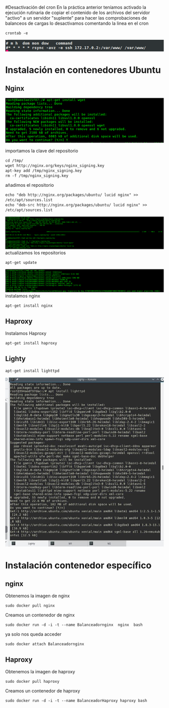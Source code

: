 
#Desactivación del cron 
En la práctica anterior teníamos activado la ejecución rutinaria de copiar el contenido de los archivos del servidor "activo" a un servidor "suplente" para hacer las comprobaciones de balanceos de cargas lo desactivamos comentando la linea en el cron

~~~
crontab -e
~~~

![img](https://github.com/donas11/swap1617/blob/master/Prácticas/Práctica3/Previo/0.png)

# Instalación en contenedores Ubuntu
## Nginx
![img](https://github.com/donas11/swap1617/blob/master/Prácticas/Práctica3/Previo/1.png)

importamos la clave del repositorio
~~~
cd /tmp/
wget http://nginx.org/keys/nginx_signing.key
apt-key add /tmp/nginx_signing.key
rm -f /tmp/nginx_signing.key
~~~

añadimos el repositorio
~~~
echo "deb http://nginx.org/packages/ubuntu/ lucid nginx" >> /etc/apt/sources.list
echo "deb-src http://nginx.org/packages/ubuntu/ lucid nginx" >> /etc/apt/sources.list
~~~
![img](https://github.com/donas11/swap1617/blob/master/Prácticas/Práctica3/Previo/2.png)
actualizamos los repositorios
~~~
apt-get update
~~~
![img](https://github.com/donas11/swap1617/blob/master/Prácticas/Práctica3/Previo/3.png)
instalamos nginx
~~~
apt-get install nginx
~~~

## Haproxy
Instalamos Haproxy
~~~
apt-get install haproxy
~~~

## Lighty
~~~
apt-get install lighttpd
~~~
![img](https://github.com/donas11/swap1617/blob/master/Prácticas/Práctica3/Previo/4.jpg)


# Instalación contenedor específico
## nginx
Obtenemos la imagen de nginx
~~~
sudo docker pull nginx
~~~

Creamos un contenedor de nginx

~~~
sudo docker run -d -i -t --name Balanceadornginx  nginx  bash
~~~
ya solo nos queda acceder 

~~~
sudo docker attach Balanceadornginx
~~~

## Haproxy
Obtenemos la imagen de haproxy
~~~
sudo docker pull haproxy
~~~

Creamos un contenedor de haproxy
~~~
sudo docker run -d -i -t --name BalanceadorHaproxy haproxy bash
~~~
